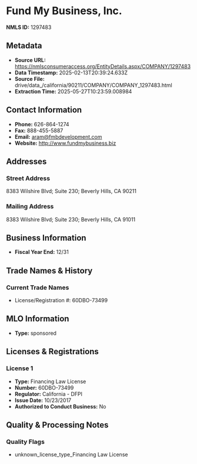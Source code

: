 # Fund My Business, Inc.

**NMLS ID:** 1297483

## Metadata
- **Source URL:** https://nmlsconsumeraccess.org/EntityDetails.aspx/COMPANY/1297483
- **Data Timestamp:** 2025-02-13T20:39:24.633Z
- **Source File:** drive/data_/california/90211/COMPANY/COMPANY_1297483.html
- **Extraction Time:** 2025-05-27T10:23:59.008984

## Contact Information
- **Phone:** 626-864-1274
- **Fax:** 888-455-5887
- **Email:** aram@fmbdevelopment.com
- **Website:** http://www.fundmybusiness.biz

## Addresses
### Street Address
8383 Wilshire Blvd; Suite 230; Beverly Hills, CA 90211

### Mailing Address
8383 Wilshire Blvd; Suite 230; Beverly Hills, CA 91011

## Business Information
- **Fiscal Year End:** 12/31

## Trade Names & History
### Current Trade Names
- License/Registration #: 60DBO-73499

## MLO Information
- **Type:** sponsored

## Licenses & Registrations

### License 1
- **Type:** Financing Law License
- **Number:** 60DBO-73499
- **Regulator:** California - DFPI
- **Issue Date:** 10/23/2017
- **Authorized to Conduct Business:** No

## Quality & Processing Notes
### Quality Flags
- unknown_license_type_Financing Law License
